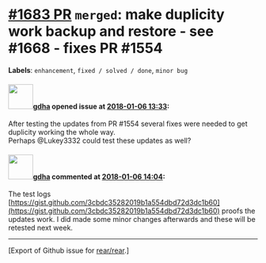 [\#1683 PR](https://github.com/rear/rear/pull/1683) `merged`: make duplicity work backup and restore - see \#1668 - fixes PR \#1554
===================================================================================================================================

**Labels**: `enhancement`, `fixed / solved / done`, `minor bug`

#### <img src="https://avatars.githubusercontent.com/u/888633?u=cdaeb31efcc0048d3619651aa18dd4b76e636b21&v=4" width="50">[gdha](https://github.com/gdha) opened issue at [2018-01-06 13:33](https://github.com/rear/rear/pull/1683):

After testing the updates from PR \#1554 several fixes were needed to
get duplicity working the whole way.  
Perhaps @Lukey3332 could test these updates as well?

#### <img src="https://avatars.githubusercontent.com/u/888633?u=cdaeb31efcc0048d3619651aa18dd4b76e636b21&v=4" width="50">[gdha](https://github.com/gdha) commented at [2018-01-06 14:04](https://github.com/rear/rear/pull/1683#issuecomment-355748950):

The test logs
[https://gist.github.com/3cbdc35282019b1a554dbd72d3dc1b60](https://gist.github.com/3cbdc35282019b1a554dbd72d3dc1b60)
proofs the updates work. I did made some minor changes afterwards and
these will be retested next week.

------------------------------------------------------------------------

\[Export of Github issue for
[rear/rear](https://github.com/rear/rear).\]

